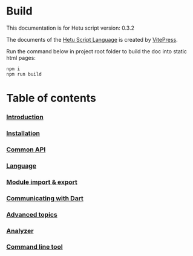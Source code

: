 # Build

This documentation is for Hetu script version: 0.3.2

The documents of the [Hetu Script Language](https://github.com/hetu-script/hetu-script) is created by [VitePress](https://github.com/vuejs/vitepress).

Run the command below in project root folder to build the doc into static html pages:

```
npm i
npm run build
```

# Table of contents

### [Introduction](docs/en-US/introduction/index.md)

### [Installation](docs/en-US/installation/index.md)

### [Common API](docs/en-US/common_api/index.md)

### [Language](docs/en-US/syntax/index.md)

### [Module import & export](docs/en-US/module/index.md)

### [Communicating with Dart](docs/en-US/binding/index.md)

### [Advanced topics](docs/en-US/advanced/index.md)

### [Analyzer](docs/en-US/analyzer/index.md)

### [Command line tool](docs/en-US/command_line_tool/index.md)
